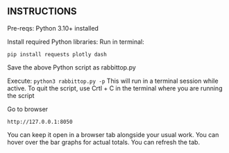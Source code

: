 ## INSTRUCTIONS
Pre-reqs: Python 3.10+ installed

Install required Python libraries: Run in terminal:

`pip install requests plotly dash`

Save the above Python script as rabbittop.py

Execute: `python3 rabbittop.py -p` This will run in a terminal session while active. To quit the script, use Crtl + C in the terminal where you are running the script

Go to browser

`http://127.0.0.1:8050`

You can keep it open in a browser tab alongside your usual work. You can hover over the bar graphs for actual totals. You can refresh the tab.
